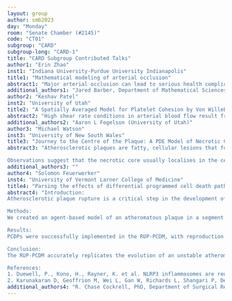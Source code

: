 ```yaml
---
layout: group
author: smb2023
day: "Monday"
room: "Senate Chamber (#2145)"
code: "CT01"
subgroup: "CARD"
subgroup-long: "CARD-1"
title: "CARD Subgroup Contributed Talks"
author1: "Erin Zhao"
inst1: "Indiana University-Purdue University Indianapolis"
title1: "Mathematical modeling of arterial occlusion"
abstract1: "Major arterial occlusion can lead to serious health complications such as peripheral arterial disease and ischemic stroke. Pre-existing collateral vessels provide alternate routes for blood flow when a major artery is occluded, thereby supplying oxygen to tissue regions downstream of an occlusion. However, the extent to which collateral vessels are able to compensate for a major arterial occlusion is not fully understood. Mathematical modeling is used in this study to determine the role of collaterals in flow compensation following occlusion and to elucidate which vascular response mechanisms facilitate the recruitment and dilation of collateral vessels. A wall mechanics model is developed and applied to a rat hindlimb model of femoral arterial occlusion and a human brain model of middle cerebral arterial occlusion. The model incorporates both acute vascular responses (e.g., immediate vessel constriction and dilation) and chronic vascular responses (e.g., arteriogenesis and angiogenesis). In the hindlimb model, dilation of the collateral vessel and arteriogenesis were predicted to be the most significant factors leading to increased flow following occlusion. The model is adapted to a simplified geometry of the cerebral circulation to assess the role of leptomeningeal collaterals in compensating for a middle cerebral artery occlusion. This model will yield predictions of blood and tissue oxygenation in the posterior, anterior, and middle cerebral regions and will be eventually compared to data on the collateral formation and infarct volume measured during acute ischemic stroke."
additional_authors1: "Jared Barber, Department of Mathematical Sciences, Indiana University-Purdue University Indianapolis; Julia Arciero, Department of Mathematical Sciences, Indiana University-Purdue University Indianapolis"
author2: "Keshav Patel"
inst2: "University of Utah"
title2: "A Spatially Averaged Model for Platelet Cohesion by Von Willebrand Factor and Fibrinogen"
abstract2: "High shear rate conditions in arterial blood flow result from several pathologies, such as cardiovascular disorders, cholesterol buildup, and stenosis. These conditions are correlated with an increased risk of thrombosis, mediated primarily by Von Willebrand Factor (vWF), a mechanically sensitive protein found in circulating blood and released by activated platelets. At high shear rates, vWF elongates from a globular state and reveals binding sites for platelet receptors, mediating both platelet aggregation and activation. Modeling vWF’s effect on aggregation with computational fluid dynamics has allowed researchers to understand relationships between physical and chemical processes with high detail. However, computational complexity limits our ability to examine various physiological conditions that could impact aggregation, like shear rate, vessel geometry, and injury size. In this talk, we will discuss steps toward building a spatially-averaged model of platelet aggregation to inform PDE models and efficiently determine essential parameters involved in aggregate formation. This purely dynamical systems framework incorporates an averaged flow through porous media, imparting a drag force that is balanced by crosslink bonds. These bonds are formed by vWF and fibrinogen and break in a force-dependent manner. Time-dependent simulations exhibit the development of a positive feedback loop, allowing for increased activation and binding to the aggregate. We will show how vWF significantly decreases the time under which platelet aggregates develop at higher shear rates. Finally, through steady-state analysis, we will highlight model predictions regarding the biological contexts under which vWF allows for platelet aggregation."
additional_authors2: "Aaron L Fogelson (University of Utah)"
author3: "Michael Watson"
inst3: "University of New South Wales"
title3: "Journey to the Centre of the Plaque: A PDE Model of Necrotic Core Localisation in Atherosclerosis"
abstract3: "Atherosclerotic plaques are fatty, cellular lesions that form in major arteries. Rupture of mature plaques leads to heart attack and stroke. Plaques are initiated by lipid particles (“bad cholesterol”) that escape the bloodstream and deposit in the artery wall. Specialised immune cells called macrophages are recruited to ingest and remove these lipids. However, when lipid-loaded macrophages die in the artery wall, the plaque accumulates a dangerous necrotic core of lipid and cellular debris.

Observations suggest that the necrotic core usually localises in the central or deeper regions of the plaque. This phenomenon is poorly understood because core formation depends upon a complex interplay between the macrophages and lipids in the plaque. In this talk, I will use a novel spatial PDE model to investigate necrotic core localisation in the atherosclerotic plaque. Using steady state analysis and numerical simulations, I will demonstrate the formation of a necrotic core in the model and discuss the factors that determine its profile and position. By identifying the biophysical and immunological mechanisms that lead to realistic simulations of core localisation, I aim to improve current biological understanding of plaque formation, growth, and progression."
additional_authors3: ""
author4: "Solomon Feuerwerker"
inst4: "University of Vermont Larner College of Medicine"
title4: "Parsing the effects of differential programmed cell death pathways on plaque stability in atherosclerosis using an agent-based model"
abstract4: "Introduction: 
Atherosclerotic plaque rupture is a critical step in the development of acute vascular events. They become unstable and prone to rupture when there is an increase in the necrotic composition of the plaque. This process involves a combination of systemic features, such as hyperlipidemia, that increase inflammation in the atheroma and accelerate necrotic core formation. While programmed cellular death pathways (PCDPs) play a critical role in the maintenance of homeostasis in living organisms, inflammation-propagating PCDPs, namely pyroptosis and necroptosis, have been implicated in the development of unstable plaques. Traditionally, these PCDPs have been primarily studied independently, but there is an increasing recognition of extensive crosstalk between pathways. We posit that modeling the differential role of PCDPs in an atherogenic environment, with an emphasis on the cell-death features of pyroptosis and necroptosis, can provide insight into the relative contribution of the respective PCDPs in the generation of unstable plaques.

Methods: 
We created an agent-based model of an atheromatous plaque in a segment of arterial wall termed the Ruptured Unstable Plaque Programmed Cell Death Model (RUP-PCDM). The principal agents represented are endothelial cells, monocytes/macrophages and vascular smooth muscle cells. Rules for the three most commonly studied PCDPs, namely apoptosis, pyroptosis, and necroptosis, were extracted from available literature and implemented in the model. The effect of oxidated Low Density Lipoproteins (oxLDL) was simulated as the inflammatory driver in plaque development. Plaque instability was represented by the number of dead cells present within the necrotic core of plaques. The RUP-PCDM was initially calibrated by reproducing known development of unstable plaques reported in the literature. Next, variations in crosstalk rule parameters, including paracrine/autocrine signaling via Interleukin-1 (IL-1), Interleukin-18 (IL-18) and Tumor Necrosis Factor-alpha (TNFα), signaling through Toll-like Receptors (TLRs) and regulation of Nuclear Factor kappa-B (NFκB), were explored by calibrating to the differential effects of inhibition of pyroptosis and necroptosis as reported in distinct experiments. One publication reported a 69% reduction in plaque size by interrupting pyroptosis via knockouts of NLRP3 (1), and a separate publication reported a 68% reduction in the necrotic core with inhibition of necroptosis (2). Finally, the efficacy of dual-PCDP-targeting therapies was evaluated. 

Results: 
PCDPs were successfully implemented in the RUP-PCDM, with reproduction of the evolution of unstable plaques as represented by the aggregation of dead cells in the simulated necrotic core. Calibration simulations to fit independent experiments studying pyroptosis and necroptosis identified a set of parameter combinations across paracrine/autocrine PCDP signaling, control of TLR messaging, and NFκB expression which regulate crosstalk between pyroptosis and necroptosis. Inhibition of both pyroptosis and necroptosis fully mitigated plaque progression.

Conclusion: 
The RUP-PCDM accurately replicates the evolution of an unstable atheromatous plaque, demonstrating the respective effects of different PCDPs on this process. The integrative nature of the RUP-PCDM provided the ability to reconcile distinct experiments that studied pyroptosis and necroptosis in isolation and produced a series of testable hypotheses regarding the crosstalk between these PCDPs. While interruption of pyroptosis and necroptosis individually did reduce the development of plaque instability, the redundancy between these two pathways limited the effectiveness of such interventions. Interrupting both pathways mitigated the development of the unstable plaque, suggesting the potential benefit of dual directed therapy. Future work will include expanding the representation of PCDPs to include autophagy and ferroptosis, as well as representing a larger portion of the pathogenic process of atherosclerotic plaque development. 

References:
1. Duewell, P., Kono, H., Rayner, K. et al. NLRP3 inflammasomes are required for atherogenesis and activated by cholesterol crystals. Nature 464, 1357–1361 (2010). https://doi.org/10.1038/nature08938
2. Karunakaran D, Geoffrion M, Wei L, Gan W, Richards L, Shangari P, DeKemp EM, Beanlands RA, Perisic L, Maegdefessel L, Hedin U, Sad S, Guo L, Kolodgie FD, Virmani R, Ruddy T, Rayner KJ. Targeting macrophage necroptosis for therapeutic and diagnostic interventions in atherosclerosis. Sci Adv. 2016 Jul 22;2(7):e1600224. doi: 10.1126/sciadv.1600224. PMID: 27532042; PMCID: PMC4985228."
additional_authors4: "R. Chase Cockrell, PhD, Department of Surgical Research, University of Vermont Larner College of Medicine; Gary An, MD, Department of Surgery, University of Vermont Larner College of Medicine"
---
```

